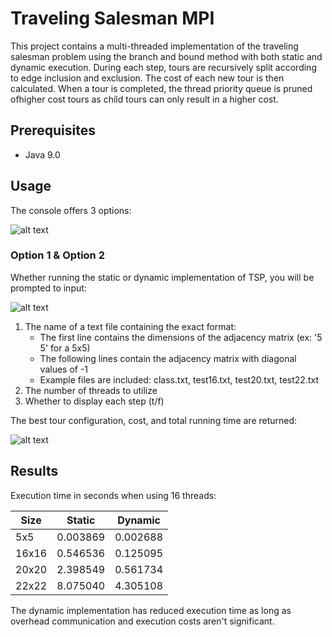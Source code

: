 # Traveling Salesman MPI

This project contains a multi-threaded implementation of the traveling salesman problem using the branch and bound method with both static and dynamic execution. During each step, tours are recursively split according to edge inclusion and exclusion. The cost of each new tour is then calculated. When a tour is completed, the thread priority queue is pruned ofhigher cost tours as child tours can only result in a higher cost.

## Prerequisites
* Java 9.0

## Usage
The console offers 3 options:

![alt text](../media/media/console.PNG?raw=true)

### Option 1 & Option 2
Whether running the static or dynamic implementation of TSP, you will be prompted to input:

![alt text](../media/media/1.PNG?raw=true)

  1. The name of a text file containing the exact format:
      * The first line contains the dimensions of the adjacency matrix (ex: '5 5' for a 5x5)
      * The following lines contain the adjacency matrix with diagonal values of -1
      * Example files are included: class.txt, test16.txt, test20.txt, test22.txt
  2. The number of threads to utilize
  3. Whether to display each step (t/f)

The best tour configuration, cost, and total running time are returned:

![alt text](../media/media/2.PNG?raw=true)

## Results
Execution time in seconds when using 16 threads:

|Size|Static|Dynamic|
|-|-|-|
|5x5|0.003869|0.002688|
|16x16|0.546536|0.125095|
|20x20|2.398549|0.561734|
|22x22|8.075040|4.305108|

The dynamic implementation has reduced execution time as long as overhead communication and execution costs aren't significant.
